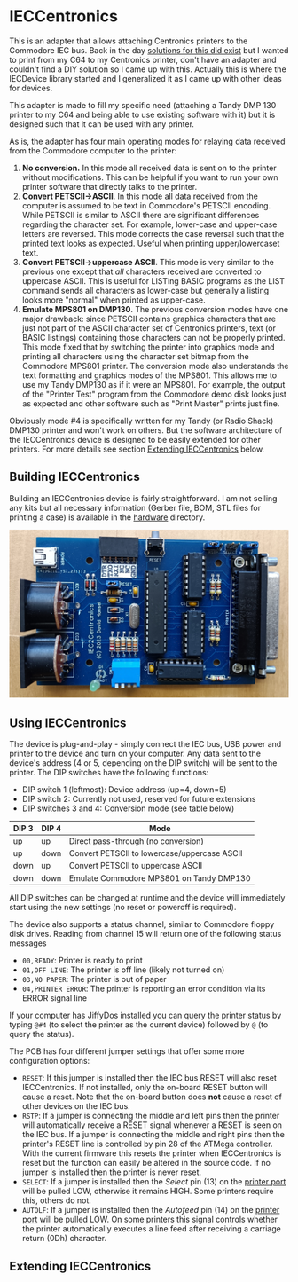 # IECCentronics

This is an adapter that allows attaching Centronics printers to the Commodore IEC bus.
Back in the day [solutions for this did exist](https://www.youtube.com/watch?v=g8cB98p5IS4) but
I wanted to print from my C64 to my Centronics printer, don't have an adapter and couldn't find 
a DIY solution so I came up with this. Actually this is where the IECDevice library started and
I generalized it as I came up with other ideas for devices.

This adapter is made to fill my specific need (attaching a Tandy DMP 130 printer to my C64 and
being able to use existing software with it) but it is designed such that it can be used with
any printer.

As is, the adapter has four main operating modes for relaying data received from the Commodore 
computer to the printer:
1) **No conversion.** In this mode all received data is sent on to the printer without modifications.
This can be helpful if you want to run your own printer software that directly talks to the printer.
2) **Convert PETSCII->ASCII**. In this mode all data received from the computer is assumed to be text 
in Commodore's PETSCII encoding. While PETSCII is similar to ASCII there are significant differences 
regarding the character set. For example, lower-case and upper-case letters are reversed. This mode
corrects the case reversal such that the printed text looks as expected. Useful when printing
upper/lowercaset text.
3) **Convert PETSCII->uppercase ASCII**. This mode is very similar to the previous one except that
*all* characters received are converted to uppercase ASCII. This is useful for LISTing BASIC programs
as the LIST command sends all characters as lower-case but generally a listing looks more "normal"
when printed as upper-case.
4) **Emulate MPS801 on DMP130**. The previous conversion modes have one major drawback: since PETSCII
contains graphics characters that are just not part of the ASCII character set of Centronics printers,
text (or BASIC listings) containing those characters can not be properly printed. This mode fixed that
by switching the printer into graphics mode and printing all characters using the character set bitmap
from the Commodore MPS801 printer. The conversion mode also understands the text formatting and graphics
modes of the MPS801. This allows me to use my Tandy DMP130 as if it were an MPS801. For example, 
the output of the "Printer Test" program from the Commodore demo disk looks just as expected and other
software such as "Print Master" prints just fine.

Obviously mode #4 is specifically written for my Tandy (or Radio Shack) DMP130 printer and won't work
on others. But the software architecture of the IECCentronics device is designed to be easily extended
for other printers. For more details see section [Extending IECCentronics](#extending-ieccentronics) below.
  
## Building IECCentronics

Building an IECCentronics device is fairly straightforward. I am not selling any kits but all
necessary information (Gerber file, BOM, STL files for printing a case) is available in the
[hardware](hardware) directory.

![IECCentronics](pictures/pcb.jpg)

## Using IECCentronics

The device is plug-and-play - simply connect the IEC bus, USB power and printer to the device
and turn on your computer. Any data sent to the device's address (4 or 5, depending on the DIP
switch) will be sent to the printer. The DIP switches have the following functions:

- DIP switch 1 (leftmost): Device address (up=4, down=5)
- DIP switch 2: Currently not used, reserved for future extensions
- DIP switches 3 and 4: Conversion mode (see table below)
  
DIP 3 | DIP 4 | Mode
------|-------|-----
up    | up    | Direct pass-through (no conversion)
up    | down  | Convert PETSCII to lowercase/uppercase ASCII
down  | up    | Convert PETSCII to uppercase ASCII
down  | down  | Emulate Commodore MPS801 on Tandy DMP130

All DIP switches can be changed at runtime and the device will immediately start using the new 
settings (no reset or poweroff is required).

The device also supports a status channel, similar to Commodore floppy disk drives. 
Reading from channel 15 will return one of the following status messages
- `00,READY`: Printer is ready to print
- `01,OFF LINE`: The printer is off line (likely not turned on)
- `03,NO PAPER`: The printer is out of paper
- `04,PRINTER ERROR`: The printer is reporting an error condition via its ERROR signal line

If your computer has JiffyDos installed you can query the printer status
by typing `@#4` (to select the printer as the current device) followed by `@` (to query the status).

The PCB has four different jumper settings that offer some more configuration options:
- `RESET`: If this jumper is installed then the IEC bus RESET will also reset IECCentronics.
  If not installed, only the on-board RESET button will cause a reset. Note that the on-board
  button does **not** cause a reset of other devices on the IEC bus.
- `RSTP`: If a jumper is connecting the middle and left pins then the printer will automatically
  receive a RESET signal whenever a RESET is seen on the IEC bus. If a jumper is connecting the
  middle and right pins then the printer's RESET line is controlled by pin 28 of the ATMega
  controller. With the current firmware this resets the printer when IECCentronics is reset but
  the function can easily be altered in the source code. If no jumper is installed then the
  printer is never reset.
- `SELECT`: If a jumper is installed then the *Select* pin (13) on the [printer port](https://www.lammertbies.nl/comm/cable/parallel) will be pulled LOW,
  otherwise it remains HIGH. Some printers require this, others do not.
- `AUTOLF`: If a jumper is installed then the *Autofeed* pin (14) on the [printer port](https://www.lammertbies.nl/comm/cable/parallel) will be pulled LOW.
  On some printers this signal controls whether the printer automatically executes a line feed
  after receiving a carriage return (0Dh) character.

## Extending IECCentronics
